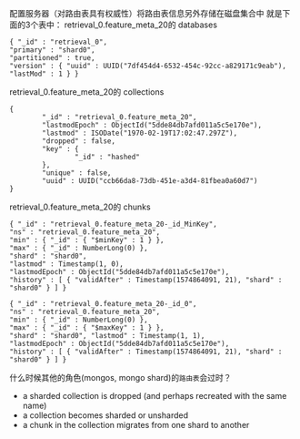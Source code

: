 
配置服务器（对路由表具有权威性）将路由表信息另外存储在磁盘集合中
就是下面的3个表中：
retrieval_0.feature_meta_20的 databases
```
{ "_id" : "retrieval_0",
"primary" : "shard0",
"partitioned" : true,
"version" : { "uuid" : UUID("7df454d4-6532-454c-92cc-a829171c9eab"),
"lastMod" : 1 } }
```

retrieval_0.feature_meta_20的 collections
```
{
        "_id" : "retrieval_0.feature_meta_20",
        "lastmodEpoch" : ObjectId("5dde84db7afd011a5c5e170e"),
        "lastmod" : ISODate("1970-02-19T17:02:47.297Z"),
        "dropped" : false,
        "key" : {
                "_id" : "hashed"
        },
        "unique" : false,
        "uuid" : UUID("ccb66da8-73db-451e-a3d4-81fbea0a60d7")
}
```

retrieval_0.feature_meta_20的 chunks

```
{ "_id" : "retrieval_0.feature_meta_20-_id_MinKey",
"ns" : "retrieval_0.feature_meta_20",
"min" : { "_id" : { "$minKey" : 1 } },
"max" : { "_id" : NumberLong(0) },
"shard" : "shard0",
"lastmod" : Timestamp(1, 0),
"lastmodEpoch" : ObjectId("5dde84db7afd011a5c5e170e"),
"history" : [ { "validAfter" : Timestamp(1574864091, 21), "shard" : "shard0" } ] }   

{ "_id" : "retrieval_0.feature_meta_20-_id_0",
"ns" : "retrieval_0.feature_meta_20",
"min" : { "_id" : NumberLong(0) },
"max" : { "_id" : { "$maxKey" : 1 } },
"shard" : "shard0", "lastmod" : Timestamp(1, 1),
"lastmodEpoch" : ObjectId("5dde84db7afd011a5c5e170e"),
"history" : [ { "validAfter" : Timestamp(1574864091, 21), "shard" : "shard0" } ] }  
```
什么时候其他的角色(mongos, mongo shard)的`路由表`会过时？
* a sharded collection is dropped (and perhaps recreated with the same name)
* a collection becomes sharded or unsharded
* a chunk in the collection migrates from one shard to another
